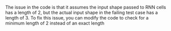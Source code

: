 The issue in the code is that it assumes the input shape passed to RNN cells has a length of 2, but the actual input shape in the failing test case has a length of 3. To fix this issue, you can modify the code to check for a minimum length of 2 instead of an exact length